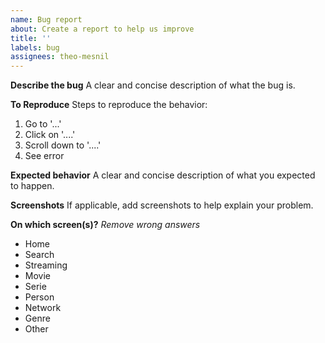 ```yaml
---
name: Bug report
about: Create a report to help us improve
title: ''
labels: bug
assignees: theo-mesnil
---
```


**Describe the bug** A clear and concise description of what the bug is.

**To Reproduce** Steps to reproduce the behavior:

1. Go to '...'
2. Click on '....'
3. Scroll down to '....'
4. See error

**Expected behavior** A clear and concise description of what you expected to happen.

**Screenshots** If applicable, add screenshots to help explain your problem.

**On which screen(s)?** _Remove wrong answers_

- Home
- Search
- Streaming
- Movie
- Serie
- Person
- Network
- Genre
- Other
